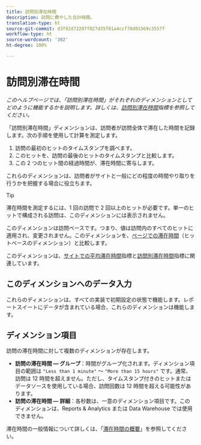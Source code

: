```yaml
---
title: 訪問別滞在時間
description: 訪問に費やした合計時間。
translation-type: ht
source-git-commit: d3f92d72207f027d35f81a4ccf70d01569c3557f
workflow-type: ht
source-wordcount: '302'
ht-degree: 100%

---
```



# 訪問別滞在時間

*このヘルプページでは、「訪問別滞在時間」がそれぞれのディメンションとしてどのように機能するかを説明します。詳しくは、[訪問別滞在時間](../metrics/time-spent-per-visit.md)指標を参照してください。*

「訪問別滞在時間」ディメンションは、訪問者が訪問全体で滞在した時間を記録します。次の手順を使用して計算を測定します。

1. 訪問の最初のヒットのタイムスタンプを調べます。
2. このヒットを、訪問の最後のヒットのタイムスタンプと比較します。
3. この 2 つのヒット間の経過時間が、滞在時間に寄与します。

これらのディメンションは、訪問者がサイトと一般にどの程度の時間やり取りを行うかを把握する場合に役立ちます。

>[!TIP]
>
>滞在時間を測定するには、1 回の訪問で 2 回以上のヒットが必要です。単一のヒットで構成される訪問は、このディメンションには表示されません。

このディメンションは訪問ベースです。つまり、値は訪問内のすべてのヒットに適用され、変更されません。このディメンションを、[ページでの滞在時間](time-spent-on-page.md)（ヒットベースのディメンション）と比較します。

このディメンションは、[サイトでの平均滞在時間](../metrics/average-time-on-site.md)指標と[訪問別滞在時間](../metrics/time-spent-per-visit.md)指標に関連しています。

## このディメンションへのデータ入力

これらのディメンションは、すべての実装で初期設定の状態で機能します。レポートスイートにデータが含まれている場合、これらのディメンションは機能します。

## ディメンション項目

訪問の滞在時間に対して複数のディメンションが存在します。

* **訪問の滞在時間 — グループ**：時間がグループ化されます。ディメンション項目の範囲は `"Less than 1 minute"` ～ `"More than 15 hours"` です。通常、訪問は 12 時間を超えません。ただし、タイムスタンプ付きのヒットまたはデータソースを使用している場合、訪問回数は 12 時間を超える可能性があります。
* **訪問の滞在時間 — 詳細**：各秒数は、一意のディメンション項目です。このディメンションは、Reports &amp; Analytics または Data Warehouse では使用できません。

滞在時間の一般情報について詳しくは、「[滞在時間の概要](../metrics/time-spent.md)」を参照してください。

